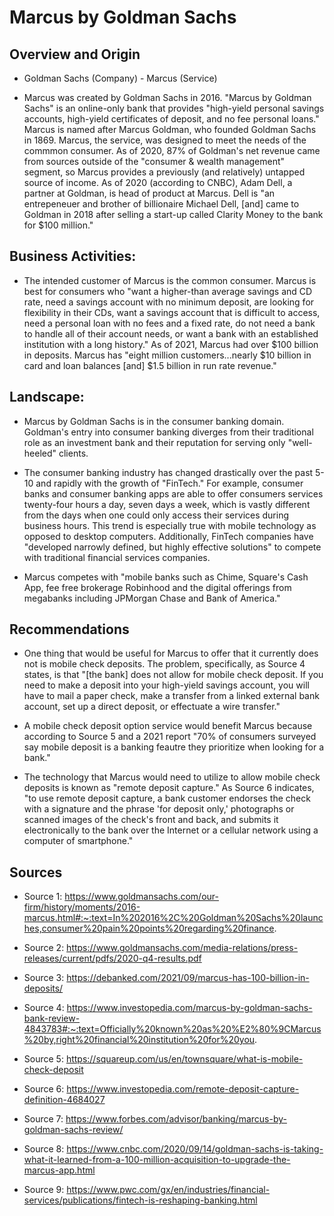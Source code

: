# Marcus by Goldman Sachs

## Overview and Origin

* Goldman Sachs (Company) - Marcus (Service)


* Marcus was created by Goldman Sachs in 2016. "Marcus by Goldman Sachs" is an online-only bank that provides "high-yield personal savings accounts, high-yield certificates of deposit, and no fee personal loans." Marcus is named after Marcus Goldman, who founded Goldman Sachs in 1869. Marcus, the service, was designed to meet the needs of the commmon consumer. As of 2020, 87% of Goldman's net revenue came from sources outside of the "consumer & wealth management" segment, so Marcus provides a previously (and relatively) untapped source of income. As of 2020 (according to CNBC), Adam Dell, a partner at Goldman, is head of product at Marcus. Dell is "an entrepeneuer and brother of billionaire Michael Dell, [and] came to Goldman in 2018 after selling a start-up called Clarity Money to the bank for $100 million."


## Business Activities:


* The intended customer of Marcus is the common consumer. Marcus is best for consumers who "want a higher-than average savings and CD rate, need a savings account with no minimum deposit, are looking for flexibility in their CDs, want a savings account that is difficult to access, need a personal loan with no fees and a fixed rate, do not need a bank to handle all of their account needs, or want a bank with an established institution with a long history." As of 2021, Marcus had over $100 billion in deposits. Marcus has "eight million customers...nearly $10 billion in card and loan balances [and] $1.5 billion in run rate revenue."


## Landscape:

* Marcus by Goldman Sachs is in the consumer banking domain. Goldman's entry into consumer banking diverges from their traditional role as an investment bank and their reputation for serving only "well-heeled" clients.

* The consumer banking industry has changed drastically over the past 5-10 and rapidly with the growth of "FinTech." For example, consumer banks and consumer banking apps are able to offer consumers services twenty-four hours a day, seven days a week, which is vastly different from the days when one could only access their services during business hours. This trend is especially true with mobile technology as opposed to desktop computers. Additionally, FinTech companies have "developed narrowly defined, but highly effective solutions" to compete with traditional financial services companies.

* Marcus competes with "mobile banks such as Chime, Square's Cash App, fee free brokerage Robinhood and the digital offerings from megabanks including JPMorgan Chase and Bank of America."


## Recommendations

* One thing that would be useful for Marcus to offer that it currently does not is mobile check deposits. The problem, specifically, as Source 4 states, is that "[the bank] does not allow for mobile check deposit. If you need to make a deposit into your high-yield savings account, you will have to mail a paper check, make a transfer from a linked external bank account, set up a direct deposit, or effectuate a wire transfer."

* A mobile check deposit option service would benefit Marcus because according to Source 5 and a 2021 report "70% of consumers surveyed say mobile deposit is a banking feautre they prioritize when looking for a bank."

* The technology that Marcus would need to utilize to allow mobile check deposits is known as "remote deposit capture." As Source 6 indicates, "to use remote deposit capture, a bank customer endorses the check with a signature and the phrase 'for deposit only,' photographs or scanned images of the check's front and back, and submits it electronically to the bank over the Internet or a cellular network using a computer of smartphone."


## Sources

* Source 1: https://www.goldmansachs.com/our-firm/history/moments/2016-marcus.html#:~:text=In%202016%2C%20Goldman%20Sachs%20launches,consumer%20pain%20points%20regarding%20finance.

* Source 2: https://www.goldmansachs.com/media-relations/press-releases/current/pdfs/2020-q4-results.pdf

* Source 3: https://debanked.com/2021/09/marcus-has-100-billion-in-deposits/

* Source 4: https://www.investopedia.com/marcus-by-goldman-sachs-bank-review-4843783#:~:text=Officially%20known%20as%20%E2%80%9CMarcus%20by,right%20financial%20institution%20for%20you.

* Source 5: https://squareup.com/us/en/townsquare/what-is-mobile-check-deposit

* Source 6: https://www.investopedia.com/remote-deposit-capture-definition-4684027

* Source 7: https://www.forbes.com/advisor/banking/marcus-by-goldman-sachs-review/

* Source 8: https://www.cnbc.com/2020/09/14/goldman-sachs-is-taking-what-it-learned-from-a-100-million-acquisition-to-upgrade-the-marcus-app.html

* Source 9: https://www.pwc.com/gx/en/industries/financial-services/publications/fintech-is-reshaping-banking.html



